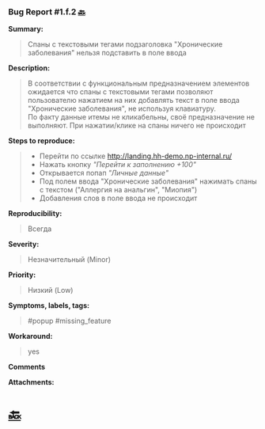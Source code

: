 ### Bug Report #1.f.2 [🔙](../solutions/solution_1.md)
**Summary:**
> Спаны с текстовыми тегами подзаголовка "Хронические заболевания" нельзя подставить в поле ввода 

**Description:**
> В соответствии с функциональным предназначением элементов ожидается
> что спаны с текстовыми тегами позволяют пользователю нажатием на них добавлять текст в поле ввода "Хронические заболевания", не используя клавиатуру.\
> По факту данные итемы не кликабельны, своё предназначение не выполняют.
> При нажатии/клике на спаны ничего не происходит
> 
**Steps to reproduce:**
> - Перейти по ссылке http://landing.hh-demo.np-internal.ru/
> - Нажать кнопку *"Перейти к заполнению +100"*
> - Открывается попап *"Личные данные"*
> - Под полем ввода "Хронические заболевания" нажимать спаны с текстом ("Аллергия на анальгин", "Миопия") 
> - Добавления слов в поле ввода не происходит


**Reproducibility:**
> Всегда
> 
**Severity:**
> Незначительный (Minor)
> 
**Priority:**
> Низкий (Low)
> 
**Symptoms, labels, tags:**
> #popup #missing_feature
> 
**Workaround:**
> yes
> 
**Comments**
> 

**Attachments:**

# [🔙](../solutions/solution_1.md)